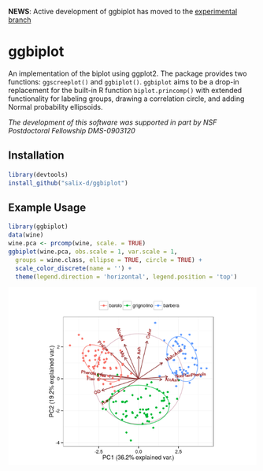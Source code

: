 <!-- README.md is generated from README.Rmd. Please edit that file -->

**NEWS**: Active development of ggbiplot has moved to the [experimental branch](https://github.com/vqv/ggbiplot/tree/experimental)

ggbiplot
========

An implementation of the biplot using ggplot2. The package provides two functions: `ggscreeplot()` and `ggbiplot()`. `ggbiplot` aims to be a drop-in replacement for the built-in R function `biplot.princomp()` with extended functionality for labeling groups, drawing a correlation circle, and adding Normal probability ellipsoids.

*The development of this software was supported in part by NSF Postdoctoral Fellowship DMS-0903120*

Installation
------------

``` r
library(devtools)
install_github("salix-d/ggbiplot")
```

Example Usage
-------------

``` r
library(ggbiplot)
data(wine)
wine.pca <- prcomp(wine, scale. = TRUE)
ggbiplot(wine.pca, obs.scale = 1, var.scale = 1,
  groups = wine.class, ellipse = TRUE, circle = TRUE) +
  scale_color_discrete(name = '') +
  theme(legend.direction = 'horizontal', legend.position = 'top')
```

![](README-wine-example-1.png)
